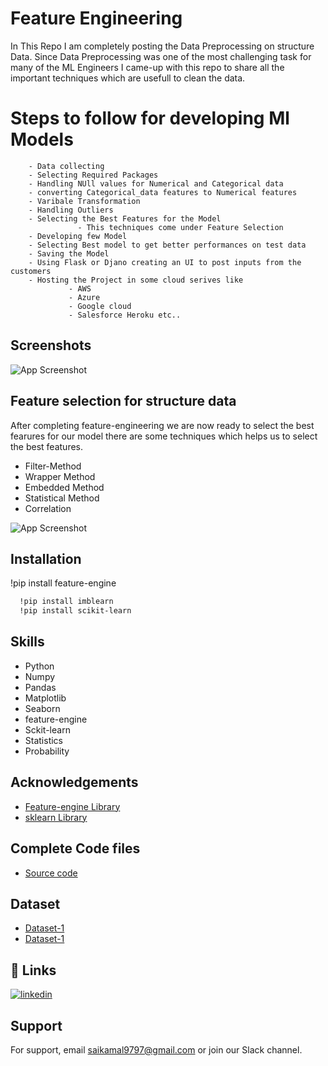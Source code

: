 
# Feature Engineering 

In This Repo I am completely posting the Data Preprocessing on structure Data.
Since Data Preprocessing was one of the most challenging task for many of the ML Engineers I came-up with this repo to share all the important techniques which are usefull to clean the data.

# Steps to follow for developing Ml Models 

        - Data collecting 
        - Selecting Required Packages 
        - Handling NUll values for Numerical and Categorical data 
        - converting Categorical_data features to Numerical features
        - Varibale Transformation 
        - Handling Outliers 
        - Selecting the Best Features for the Model
                   - This techniques come under Feature Selection                          
        - Developing few Model
        - Selecting Best model to get better performances on test data  
        - Saving the Model 
        - Using Flask or Djano creating an UI to post inputs from the customers 
        - Hosting the Project in some cloud serives like
                 - AWS
                 - Azure 
                 - Google cloud
                 - Salesforce Heroku etc..

 
        

## Screenshots

![App Screenshot](https://jonathantansw.com/img/ensemble_pipeline.png)


## Feature selection for structure data

After completing feature-engineering we are now ready to select the best fearures for our model 
there are some techniques which helps us to select the best features.

- Filter-Method
- Wrapper Method
- Embedded Method
- Statistical Method
- Correlation 


![App Screenshot](https://i0.wp.com/neptune.ai/wp-content/uploads/2022/10/feature-selection-methods-1.png?resize=767%2C452&ssl=1)

## Installation

!pip install feature-engine

```bash
  !pip install imblearn 
  !pip install scikit-learn
```
    
## Skills 

- Python
- Numpy 
- Pandas 
- Matplotlib
- Seaborn 
- feature-engine
- Sckit-learn 
- Statistics 
- Probability 
## Acknowledgements

 - [Feature-engine Library](https://feature-engine.readthedocs.io/en/latest/#)
 - [sklearn Library](https://scikit-learn.org/stable/)
## Complete Code files 
- [Source code](https://github.com/saikamal3344/Feature-Engineering-/tree/main/Mine)
## Dataset

- [Dataset-1](https://github.com/saikamal3344/Feature-Engineering-/blob/main/Mine/house_price.csv)
- [Dataset-1](https://github.com/saikamal3344/Feature-Engineering-/blob/main/Mine/titanic.csv)
## 🔗 Links

[![linkedin](https://img.shields.io/badge/linkedin-0A66C2?style=for-the-badge&logo=linkedin&logoColor=white)](https://www.linkedin.com/in/sai-kamal-korlakunta-a81326163/)


## Support

For support, email saikamal9797@gmail.com or join our Slack channel.

